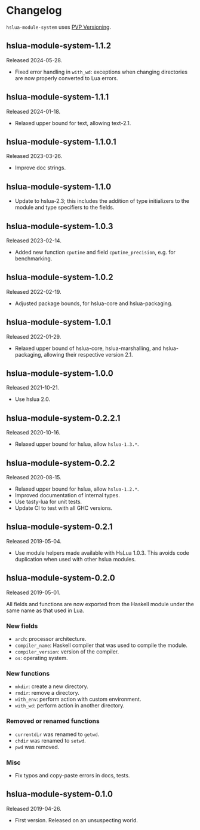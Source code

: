 # Changelog

`hslua-module-system` uses [PVP Versioning][].

## hslua-module-system-1.1.2

Released 2024-05-28.

-   Fixed error handling in `with_wd`: exceptions when changing
    directories are now properly converted to Lua errors.

## hslua-module-system-1.1.1

Released 2024-01-18.

-   Relaxed upper bound for text, allowing text-2.1.

## hslua-module-system-1.1.0.1

Released 2023-03-26.

-   Improve doc strings.

## hslua-module-system-1.1.0

-   Update to hslua-2.3; this includes the addition of type
    initializers to the module and type specifiers to the fields.

## hslua-module-system-1.0.3

Released 2023-02-14.

-   Added new function `cputime` and field `cputime_precision`,
    e.g. for benchmarking.

## hslua-module-system-1.0.2

Released 2022-02-19.

-   Adjusted package bounds, for hslua-core and hslua-packaging.

## hslua-module-system-1.0.1

Released 2022-01-29.

-   Relaxed upper bound of hslua-core, hslua-marshalling, and
    hslua-packaging, allowing their respective version 2.1.

## hslua-module-system-1.0.0

Released 2021-10-21.

-   Use hslua 2.0.

## hslua-module-system-0.2.2.1

Released 2020-10-16.

-   Relaxed upper bound for hslua, allow `hslua-1.3.*`.

## hslua-module-system-0.2.2

Released 2020-08-15.

-   Relaxed upper bound for hslua, allow `hslua-1.2.*`.
-   Improved documentation of internal types.
-   Use tasty-lua for unit tests.
-   Update CI to test with all GHC versions.

## hslua-module-system-0.2.1

Released 2019-05-04.

-   Use module helpers made available with HsLua 1.0.3. This
    avoids code duplication when used with other hslua modules.

## hslua-module-system-0.2.0

Released 2019-05-01.

All fields and functions are now exported from the Haskell module
under the same name as that used in Lua.

### New fields

-   `arch`: processor architecture.
-   `compiler_name`: Haskell compiler that was used to compile the
    module.
-   `compiler_version`: version of the compiler.
-   `os`: operating system.

### New functions

-   `mkdir`: create a new directory.
-   `rmdir`: remove a directory.
-   `with_env`: perform action with custom environment.
-   `with_wd`: perform action in another directory.

### Removed or renamed functions

-   `currentdir` was renamed to `getwd`.
-   `chdir` was renamed to `setwd`.
-   `pwd` was removed.

### Misc

-   Fix typos and copy-paste errors in docs, tests.

## hslua-module-system-0.1.0

Released 2019-04-26.

-   First version. Released on an unsuspecting world.

  [PVP Versioning]: https://pvp.haskell.org
